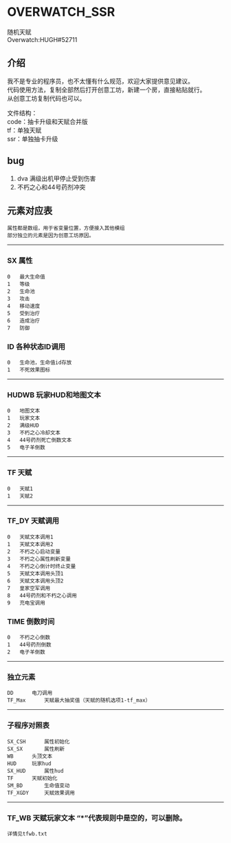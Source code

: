 # OVERWATCH_SSR

随机天赋  
Overwatch:HUGH#52711   

## 介绍
 我不是专业的程序员，也不太懂有什么规范，欢迎大家提供意见建议。  
 代码使用方法，复制全部然后打开创意工坊，新建一个房，直接粘贴就行。  
 从创意工坊复制代码也可以。

 文件结构：  
	code：抽卡升级和天赋合并版  
	tf：单独天赋  
	ssr：单独抽卡升级 

## bug
   1.	dva 满级出机甲停止受到伤害  
   2.	不朽之心和44号药剂冲突  

## 元素对应表  

	属性都是数组，用于省变量位置，方便接入其他模组  
	部分独立的元素是因为创意工坊原因。  
---
### SX	属性
   	0	最大生命值 
	1	等级  
	2	生命池  
	3	攻击  
	4	移动速度  
	5	受到治疗  
	6	造成治疗  
	7	防御  	

### ID	各种状态ID调用
	0	生命池，生命值id存放
	1	不死效果图标

---	
### HUDWB	玩家HUD和地图文本
	0	地图文本
	1	玩家文本
	2	满级HUD
	3	不朽之心冷却文本
	4	44号药剂死亡倒数文本
	5	电子羊倒数
	

---
### TF		天赋
	0	天赋1
	1	天赋2

---
### TF_DY	天赋调用
	0	天赋文本调用1
	1	天赋文本调用2
	2	不朽之心启动变量
	3	不朽之心属性刷新变量
	4	不朽之心倒计时终止变量
	5	天赋文本调用头顶1
	6	天赋文本调用头顶2
	7	皇家空军调用
	8	44号药剂和不朽之心调用
	9	充电宝调用

### TIME	倒数时间
	0	不朽之心倒数
	1	44号药剂倒数
	2	电子羊倒数
	

---
### 独立元素
	DD		电刀调用
	TF_Max		天赋最大抽奖值（天赋的随机选项1-tf_max）

---
### 子程序对照表
	SX_CSH		属性初始化
	SX_SX		属性刷新
	WB		头顶文本
	HUD		玩家hud
	SX_HUD		属性hud
	TF		天赋初始化
	SM_BD		生命值变动
	TF_XGDY		天赋效果调用
	
---
### TF_WB	天赋玩家文本 “*”代表规则中是空的，可以删除。  
	详情见tfwb.txt
